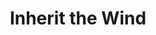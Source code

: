 ---
layout: productions
title: Inherit the Wind
year: 2011
image: 
image_credit: 
image_alt:
image_caption:
category: 
Theatre: Theatre Jacksonville
Venue: Little Theatre
cast:
crew:
  Director: Michael Lipp
external_links:
---